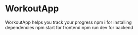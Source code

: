 # WorkoutApp
WorkoutApp helps you track your progress
npm i for installing dependencies
npm start for frontend
npm run dev for backend
